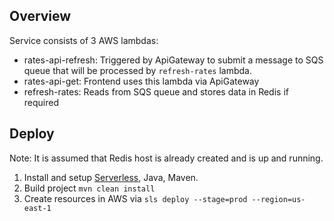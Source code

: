 ## Overview

Service consists of 3 AWS lambdas:
  - rates-api-refresh:
    Triggered by ApiGateway to submit a message to SQS queue that will be processed by `refresh-rates` lambda.
  - rates-api-get:
    Frontend uses this lambda via ApiGateway
  - refresh-rates:
    Reads from SQS queue and stores data in Redis if required

## Deploy

Note: It is assumed that Redis host is already created and is up and running.

1. Install and setup [Serverless](https://www.serverless.com/framework/docs/providers/aws/guide/installation/), Java, Maven.
2. Build project `mvn clean install`
3. Create resources in AWS via `sls deploy --stage=prod --region=us-east-1`
